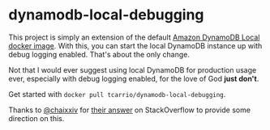 # dynamodb-local-debugging

This project is simply an extension of the default [Amazon DynamoDB Local docker image](https://hub.docker.com/r/amazon/dynamodb-local). With this, you can start the local DynamoDB instance up with debug logging enabled. That's about the only change.

Not that I would ever suggest using local DynamoDB for production usage ever, especially with debug logging enabled, for the love of God **just don't**.

Get started with `docker pull tcarrio/dynamodb-local-debugging`.

Thanks to [@chaixxiv](https://stackoverflow.com/users/7250072/chaixxiv) for [their answer](https://stackoverflow.com/questions/29525469/how-do-i-enable-dynamodb-local-logging) on StackOverflow to provide some direction on this.

